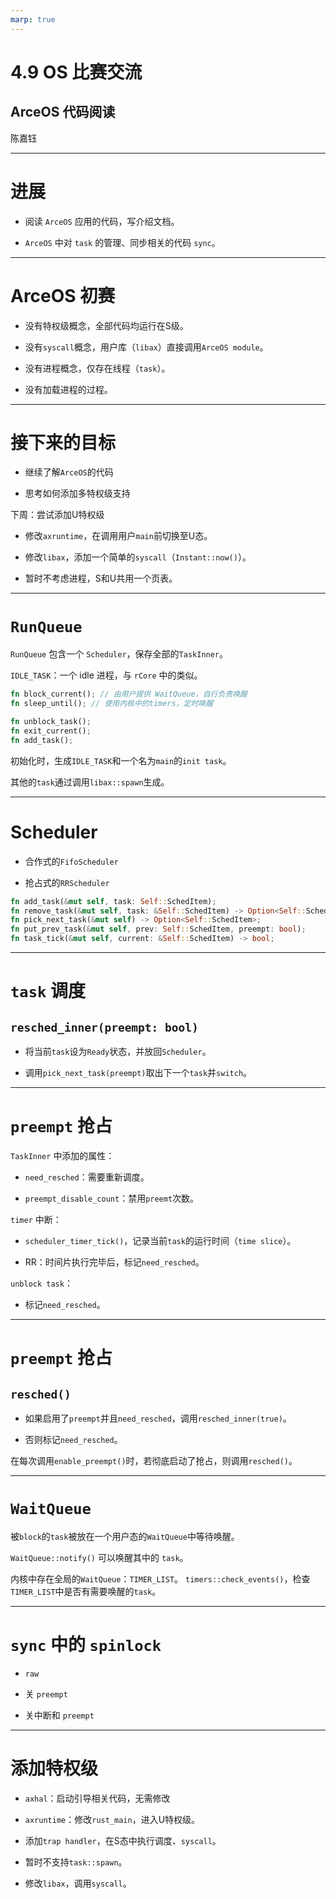 ```yaml
---
marp: true
---
```


# 4.9 OS 比赛交流

## ArceOS 代码阅读

陈嘉钰

---

# 进展

- 阅读 `ArceOS` 应用的代码，写介绍文档。

- `ArceOS` 中对 `task` 的管理、同步相关的代码 `sync`。

---

# ArceOS 初赛

- 没有特权级概念，全部代码均运行在S级。

- 没有`syscall`概念，用户库（`libax`）直接调用`ArceOS module`。

- 没有进程概念，仅存在线程（`task`）。

- 没有加载进程的过程。

---

# 接下来的目标

- 继续了解`ArceOS`的代码

- 思考如何添加多特权级支持

下周：尝试添加U特权级

- 修改`axruntime`，在调用用户`main`前切换至U态。

- 修改`libax`，添加一个简单的`syscall`（`Instant::now()`）。

- 暂时不考虑进程，S和U共用一个页表。

---

# `RunQueue`

`RunQueue` 包含一个 `Scheduler`，保存全部的`TaskInner`。

`IDLE_TASK`：一个 idle 进程，与 `rCore` 中的类似。

```rust
fn block_current(); // 由用户提供 WaitQueue，自行负责唤醒
fn sleep_until(); // 使用内核中的timers，定时唤醒

fn unblock_task();
fn exit_current();
fn add_task();
```

初始化时，生成`IDLE_TASK`和一个名为`main`的`init task`。

其他的`task`通过调用`libax::spawn`生成。

---

# Scheduler

- 合作式的`FifoScheduler`

- 抢占式的`RRScheduler`

```rust
fn add_task(&mut self, task: Self::SchedItem);
fn remove_task(&mut self, task: &Self::SchedItem) -> Option<Self::SchedItem>;
fn pick_next_task(&mut self) -> Option<Self::SchedItem>;
fn put_prev_task(&mut self, prev: Self::SchedItem, preempt: bool);
fn task_tick(&mut self, current: &Self::SchedItem) -> bool;
```

---

# `task` 调度

## `resched_inner(preempt: bool)`

- 将当前`task`设为`Ready`状态，并放回`Scheduler`。

- 调用`pick_next_task(preempt)`取出下一个`task`并`switch`。

---

# `preempt` 抢占

`TaskInner` 中添加的属性：

- `need_resched`：需要重新调度。

- `preempt_disable_count`：禁用`preemt`次数。

`timer` 中断：

- `scheduler_timer_tick()`，记录当前`task`的运行时间（`time slice`）。

- RR：时间片执行完毕后，标记`need_resched`。

`unblock task`：

- 标记`need_resched`。

---

# `preempt` 抢占

## `resched()`

- 如果启用了`preempt`并且`need_resched`，调用`resched_inner(true)`。

- 否则标记`need_resched`。

在每次调用`enable_preempt()`时，若彻底启动了抢占，则调用`resched()`。

---

# `WaitQueue`

被`block`的`task`被放在一个用户态的`WaitQueue`中等待唤醒。

`WaitQueue::notify()` 可以唤醒其中的 `task`。

内核中存在全局的`WaitQueue`：`TIMER_LIST`。
`timers::check_events()`，检查`TIMER_LIST`中是否有需要唤醒的`task`。

---

# `sync` 中的 `spinlock`

- `raw`

- 关 `preempt`

- 关中断和 `preempt`

---

# 添加特权级

- `axhal`：启动引导相关代码，无需修改

- `axruntime`：修改`rust_main`，进入U特权级。

- 添加`trap handler`，在S态中执行调度、`syscall`。

- 暂时不支持`task::spawn`。

- 修改`libax`，调用`syscall`。
